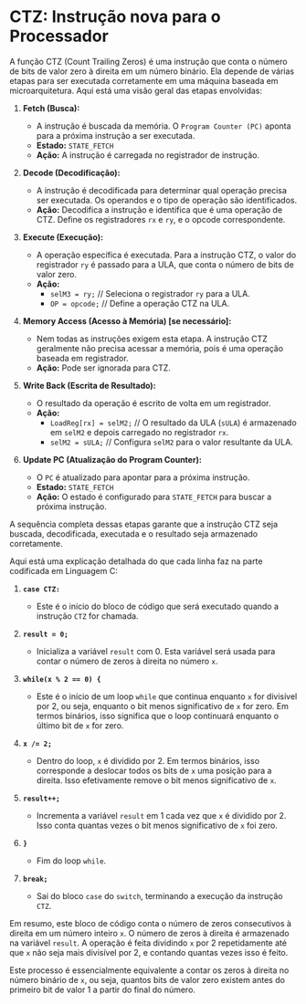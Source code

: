 # CTZ: Instrução nova para o Processador

A função CTZ (Count Trailing Zeros) é uma instrução que conta o número de bits de valor zero à direita em um número binário. Ela depende de várias etapas para ser executada corretamente em uma máquina baseada em microarquitetura. Aqui está uma visão geral das etapas envolvidas:

1. **Fetch (Busca):**
   - A instrução é buscada da memória. O `Program Counter (PC)` aponta para a próxima instrução a ser executada.
   - **Estado:** `STATE_FETCH`
   - **Ação:** A instrução é carregada no registrador de instrução.

2. **Decode (Decodificação):**
   - A instrução é decodificada para determinar qual operação precisa ser executada. Os operandos e o tipo de operação são identificados.
   - **Ação:** Decodifica a instrução e identifica que é uma operação de CTZ. Define os registradores `rx` e `ry`, e o opcode correspondente.

3. **Execute (Execução):**
   - A operação específica é executada. Para a instrução CTZ, o valor do registrador `ry` é passado para a ULA, que conta o número de bits de valor zero.
   - **Ação:**
     - `selM3 = ry;` // Seleciona o registrador `ry` para a ULA.
     - `OP = opcode;` // Define a operação CTZ na ULA.

4. **Memory Access (Acesso à Memória) [se necessário]:**
   - Nem todas as instruções exigem esta etapa. A instrução CTZ geralmente não precisa acessar a memória, pois é uma operação baseada em registrador.
   - **Ação:** Pode ser ignorada para CTZ.

5. **Write Back (Escrita de Resultado):**
   - O resultado da operação é escrito de volta em um registrador.
   - **Ação:**
     - `LoadReg[rx] = selM2;` // O resultado da ULA (`sULA`) é armazenado em `selM2` e depois carregado no registrador `rx`.
     - `selM2 = sULA;` // Configura `selM2` para o valor resultante da ULA.

6. **Update PC (Atualização do Program Counter):**
   - O `PC` é atualizado para apontar para a próxima instrução.
   - **Estado:** `STATE_FETCH`
   - **Ação:** O estado é configurado para `STATE_FETCH` para buscar a próxima instrução.

A sequência completa dessas etapas garante que a instrução CTZ seja buscada, decodificada, executada e o resultado seja armazenado corretamente. 

Aqui está uma explicação detalhada do que cada linha faz na parte codificada em Linguagem C:

1. **`case CTZ:`**
   - Este é o início do bloco de código que será executado quando a instrução `CTZ` for chamada.

2. **`result = 0;`**
   - Inicializa a variável `result` com 0. Esta variável será usada para contar o número de zeros à direita no número `x`.

3. **`while(x % 2 == 0) {`**
   - Este é o início de um loop `while` que continua enquanto `x` for divisível por 2, ou seja, enquanto o bit menos significativo de `x` for zero. Em termos binários, isso significa que o loop continuará enquanto o último bit de `x` for zero.

4. **`x /= 2;`**
   - Dentro do loop, `x` é dividido por 2. Em termos binários, isso corresponde a deslocar todos os bits de `x` uma posição para a direita. Isso efetivamente remove o bit menos significativo de `x`.

5. **`result++;`**
   - Incrementa a variável `result` em 1 cada vez que `x` é dividido por 2. Isso conta quantas vezes o bit menos significativo de `x` foi zero.

6. **`}`**
   - Fim do loop `while`.

7. **`break;`**
   - Sai do bloco `case` do `switch`, terminando a execução da instrução `CTZ`.

Em resumo, este bloco de código conta o número de zeros consecutivos à direita em um número inteiro `x`. O número de zeros à direita é armazenado na variável `result`. A operação é feita dividindo `x` por 2 repetidamente até que `x` não seja mais divisível por 2, e contando quantas vezes isso é feito.

Este processo é essencialmente equivalente a contar os zeros à direita no número binário de `x`, ou seja, quantos bits de valor zero existem antes do primeiro bit de valor 1 a partir do final do número.
